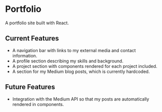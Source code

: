 # Portfolio

A portfolio site built with React.

## Current Features

- A navigation bar with links to my external media and contact information.
- A profile section describing my skills and background.
- A project section with components rendered for each project included.
- A section for my Medium blog posts, which is currently hardcoded.

## Future Features

- Integration with the Medium API so that my posts are automatically rendered in components.
